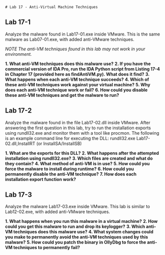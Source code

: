 	# Lab 17 - Anti-Virtual Machine Techniques

## Lab 17-1
Analyze the malware found in Lab17-01.exe inside VMware. This is the same malware as Lab07-01.exe, with added anti-VMware techniques.

_NOTE The anti-VM techniques found in this lab may not work in your environment._

**1. What anti-VM techniques does this malware use?**
**2. If you have the commercial version of IDA Pro, run the IDA Python script from Listing 17-4 in Chapter 17 (provided here as findAntiVM.py). What does it find?**
**3. What happens when each anti-VM technique succeeds?**
**4. Which of these anti-VM techniques work against your virtual machine?**
**5. Why does each anti-VM technique work or fail?**
**6. How could you disable these anti-VM techniques and get the malware to run?**

## Lab 17-2

Analyze the malware found in the file Lab17-02.dll inside VMware. After answering the first question in this lab, try to run the installation exports using rundll32.exe and monitor them with a tool like procmon. The following is an example command line for executing the DLL:
rundll32.exe Lab17-02.dll,InstallRT (or InstallSA/InstallSB)

**1. What are the exports for this DLL?**
**2. What happens after the attempted installation using rundll32.exe?**
**3. Which files are created and what do they contain?**
**4. What method of anti-VM is in use?**
**5. How could you force the malware to install during runtime?**
**6. How could you permanently disable the anti-VM technique?**
**7. How does each installation export function work?**

## Lab 17-3

Analyze the malware Lab17-03.exe inside VMware. This lab is similar to Lab12-02.exe, with added anti-VMware techniques.

**1. What happens when you run this malware in a virtual machine?**
**2. How could you get this malware to run and drop its keylogger?**
**3. Which anti-VM techniques does this malware use?**
**4. What system changes could you make to permanently avoid the anti-VM techniques used by this malware?**
**5. How could you patch the binary in OllyDbg to force the anti-VM techniques to permanently fail?**